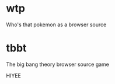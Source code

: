 # wtp

Who's that pokemon as a browser source

# tbbt

The big bang theory browser source game

HIYEE